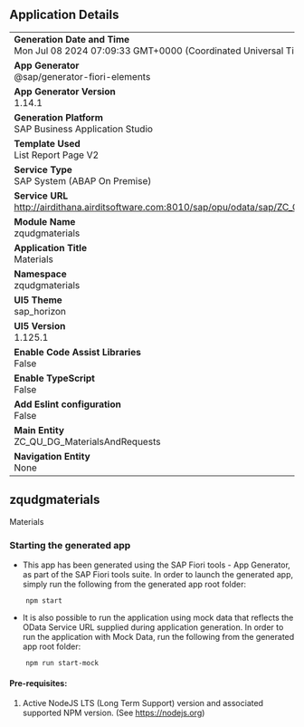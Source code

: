 ## Application Details
|               |
| ------------- |
|**Generation Date and Time**<br>Mon Jul 08 2024 07:09:33 GMT+0000 (Coordinated Universal Time)|
|**App Generator**<br>@sap/generator-fiori-elements|
|**App Generator Version**<br>1.14.1|
|**Generation Platform**<br>SAP Business Application Studio|
|**Template Used**<br>List Report Page V2|
|**Service Type**<br>SAP System (ABAP On Premise)|
|**Service URL**<br>http://airdithana.airditsoftware.com:8010/sap/opu/odata/sap/ZC_QU_DG_MATERIALSANDREQUESTS_SRV
|**Module Name**<br>zqudgmaterials|
|**Application Title**<br>Materials|
|**Namespace**<br>zqudgmaterials|
|**UI5 Theme**<br>sap_horizon|
|**UI5 Version**<br>1.125.1|
|**Enable Code Assist Libraries**<br>False|
|**Enable TypeScript**<br>False|
|**Add Eslint configuration**<br>False|
|**Main Entity**<br>ZC_QU_DG_MaterialsAndRequests|
|**Navigation Entity**<br>None|

## zqudgmaterials

Materials

### Starting the generated app

-   This app has been generated using the SAP Fiori tools - App Generator, as part of the SAP Fiori tools suite.  In order to launch the generated app, simply run the following from the generated app root folder:

```
    npm start
```

- It is also possible to run the application using mock data that reflects the OData Service URL supplied during application generation.  In order to run the application with Mock Data, run the following from the generated app root folder:

```
    npm run start-mock
```

#### Pre-requisites:

1. Active NodeJS LTS (Long Term Support) version and associated supported NPM version.  (See https://nodejs.org)


